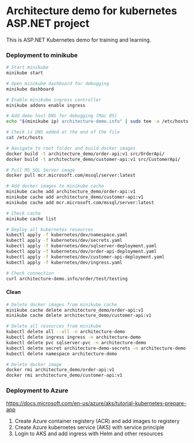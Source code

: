 # Architecture demo for kubernetes ASP.NET project

This is ASP.NET Kubernetes demo for training and learning.

### Deployment to minikube

```bash
# Start minikube
minikube start

# Open minikube dashboard for debugging
minikube dashboard

# Enable minikube ingress controller
minikube addons enable ingress

# Add demo host DNS for debugging (Mac OS)
echo "$(minikube ip) architecture-demo.info" | sudo tee -a /etc/hosts

# Check is DNS added at the end of the file
cat /etc/hosts

# Navigate to root folder and build docker images
docker build -t architecture_demo/order-api:v1 src/OrderApi/
docker build -t architecture_demo/customer-api:v1 src/CustomerApi/

# Pull MS SQL Server image
docker pull mcr.microsoft.com/mssql/server:latest

# Add docker images to minikube cache
minikube cache add architecture_demo/order-api:v1
minikube cache add architecture_demo/customer-api:v1
minikube cache add mcr.microsoft.com/mssql/server:latest

# Check cache
minikube cache list

# Deploy all kubernetes resources
kubectl apply -f kubernetes/dev/namespace.yaml 
kubectl apply -f kubernetes/dev/secrets.yaml 
kubectl apply -f kubernetes/dev/sqlserver-deployment.yaml 
kubectl apply -f kubernetes/dev/order-api-deployment.yaml
kubectl apply -f kubernetes/dev/customer-api-deployment.yaml
kubectl apply -f kubernetes/dev/ingress.yaml

# Check connection
curl architecture-demo.info/order/test/testing
```

#### Clean

```bash
# Delete docker images from minikube cache
minikube cache delete architecture_demo/order-api:v1
minikube cache delete architecture_demo/customer-api:v1

# Delete all resources from minikube
kubectl delete all --all -n architecture-demo
kubectl delete ingress ingress -n architecture-demo
kubectl delete pvc sqlserver-pvc -n architecture-demo
kubectl delete secret architecture-demo-secrets -n architecture-demo
kubectl delete namespace architecture-demo

# Delete docker image
docker rmi architecture_demo/order-api:v1
docker rmi architecture_demo/customer-api:v1
```

### Deployment to Azure

https://docs.microsoft.com/en-us/azure/aks/tutorial-kubernetes-prepare-app

1. Create Azure container registery (ACR) and add images to registery
3. Create Azure kubernetes service (AKS) with service principle
4. Login to AKS and add ingress with Helm and other resources


